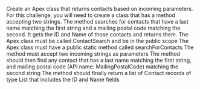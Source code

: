 Create an Apex class that returns contacts based on incoming parameters.
For this challenge, you will need to create a class that has a method accepting two strings. The method searches for contacts that have a last name matching the first string and a mailing postal code matching the second. It gets the ID and Name of those contacts and returns them.
The Apex class must be called ContactSearch and be in the public scope
The Apex class must have a public static method called searchForContacts
The method must accept two incoming strings as parameters
The method should then find any contact that has a last name matching the first string, and mailing postal code (API name: MailingPostalCode) matching the second string
The method should finally return a list of Contact records of type List that includes the ID and Name fields
